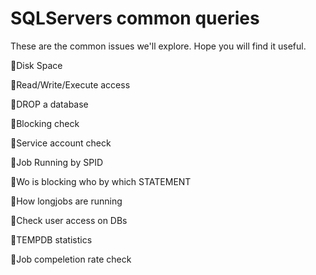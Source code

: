 # SQLServers common queries
These are the common issues we'll explore. Hope you will find it useful.

:maple_leaf:Disk Space

:grapes:Read/Write/Execute access

:watermelon:DROP a database

:pineapple:Blocking check

:apple:Service account check

:strawberry:Job Running by SPID

:cherries:Wo is blocking who by which STATEMENT

:lemon:How longjobs are running

:tomato:Check user access on DBs

:mango:TEMPDB statistics

:pear:Job compeletion rate check
